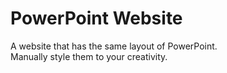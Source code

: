 # PowerPoint Website

A website that has the same layout of PowerPoint.  
Manually style them to your creativity.